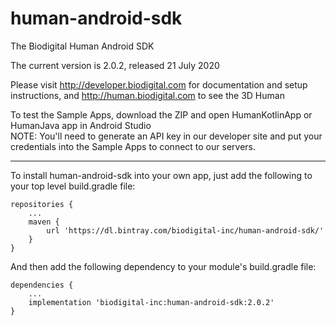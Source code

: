# human-android-sdk
The Biodigital Human Android SDK

The current version is 2.0.2, released 21 July 2020

Please visit http://developer.biodigital.com for documentation and setup instructions, and http://human.biodigital.com to see the 3D Human

To test the Sample Apps, download the ZIP and open HumanKotlinApp or HumanJava app in Android Studio<br>
NOTE: You'll need to generate an API key in our developer site and put your credentials into the Sample Apps to connect to our servers.

<hr>

To install human-android-sdk into your own app, just add the following to your top level build.gradle file:

    repositories {
    	...
        maven {
            url 'https://dl.bintray.com/biodigital-inc/human-android-sdk/'
        }
    }

And then add the following dependency to your module's build.gradle file:

    dependencies {
		...
    	implementation 'biodigital-inc:human-android-sdk:2.0.2'
    }




